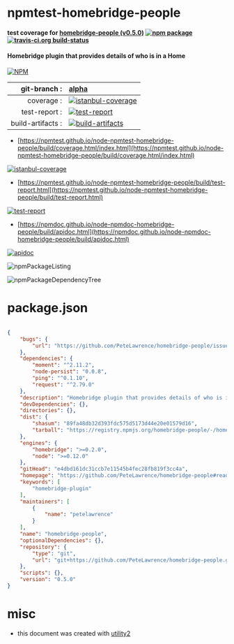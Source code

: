 # npmtest-homebridge-people

#### test coverage for  [homebridge-people (v0.5.0)](https://github.com/PeteLawrence/homebridge-people#readme)  [![npm package](https://img.shields.io/npm/v/npmtest-homebridge-people.svg?style=flat-square)](https://www.npmjs.org/package/npmtest-homebridge-people) [![travis-ci.org build-status](https://api.travis-ci.org/npmtest/node-npmtest-homebridge-people.svg)](https://travis-ci.org/npmtest/node-npmtest-homebridge-people)

#### Homebridge plugin that provides details of who is in a Home

[![NPM](https://nodei.co/npm/homebridge-people.png?downloads=true&downloadRank=true&stars=true)](https://www.npmjs.com/package/homebridge-people)

| git-branch : | [alpha](https://github.com/npmtest/node-npmtest-homebridge-people/tree/alpha)|
|--:|:--|
| coverage : | [![istanbul-coverage](https://npmtest.github.io/node-npmtest-homebridge-people/build/coverage.badge.svg)](https://npmtest.github.io/node-npmtest-homebridge-people/build/coverage.html/index.html)|
| test-report : | [![test-report](https://npmtest.github.io/node-npmtest-homebridge-people/build/test-report.badge.svg)](https://npmtest.github.io/node-npmtest-homebridge-people/build/test-report.html)|
| build-artifacts : | [![build-artifacts](https://npmtest.github.io/node-npmtest-homebridge-people/glyphicons_144_folder_open.png)](https://github.com/npmtest/node-npmtest-homebridge-people/tree/gh-pages/build)|

- [https://npmtest.github.io/node-npmtest-homebridge-people/build/coverage.html/index.html](https://npmtest.github.io/node-npmtest-homebridge-people/build/coverage.html/index.html)

[![istanbul-coverage](https://npmtest.github.io/node-npmtest-homebridge-people/build/screenCapture.buildCi.browser.%252Ftmp%252Fbuild%252Fcoverage.lib.html.png)](https://npmtest.github.io/node-npmtest-homebridge-people/build/coverage.html/index.html)

- [https://npmtest.github.io/node-npmtest-homebridge-people/build/test-report.html](https://npmtest.github.io/node-npmtest-homebridge-people/build/test-report.html)

[![test-report](https://npmtest.github.io/node-npmtest-homebridge-people/build/screenCapture.buildCi.browser.%252Ftmp%252Fbuild%252Ftest-report.html.png)](https://npmtest.github.io/node-npmtest-homebridge-people/build/test-report.html)

- [https://npmdoc.github.io/node-npmdoc-homebridge-people/build/apidoc.html](https://npmdoc.github.io/node-npmdoc-homebridge-people/build/apidoc.html)

[![apidoc](https://npmdoc.github.io/node-npmdoc-homebridge-people/build/screenCapture.buildCi.browser.%252Ftmp%252Fbuild%252Fapidoc.html.png)](https://npmdoc.github.io/node-npmdoc-homebridge-people/build/apidoc.html)

![npmPackageListing](https://npmtest.github.io/node-npmtest-homebridge-people/build/screenCapture.npmPackageListing.svg)

![npmPackageDependencyTree](https://npmtest.github.io/node-npmtest-homebridge-people/build/screenCapture.npmPackageDependencyTree.svg)



# package.json

```json

{
    "bugs": {
        "url": "https://github.com/PeteLawrence/homebridge-people/issues"
    },
    "dependencies": {
        "moment": "^2.11.2",
        "node-persist": "0.0.8",
        "ping": "^0.1.10",
        "request": "^2.79.0"
    },
    "description": "Homebridge plugin that provides details of who is in a Home",
    "devDependencies": {},
    "directories": {},
    "dist": {
        "shasum": "89fa48db32d393fdc575d5173d44e20e01579d16",
        "tarball": "https://registry.npmjs.org/homebridge-people/-/homebridge-people-0.5.0.tgz"
    },
    "engines": {
        "homebridge": ">=0.2.0",
        "node": ">=0.12.0"
    },
    "gitHead": "e4dbd161dc31ccb7e11545b4fec28fb819f3cc4a",
    "homepage": "https://github.com/PeteLawrence/homebridge-people#readme",
    "keywords": [
        "homebridge-plugin"
    ],
    "maintainers": [
        {
            "name": "petelawrence"
        }
    ],
    "name": "homebridge-people",
    "optionalDependencies": {},
    "repository": {
        "type": "git",
        "url": "git+https://github.com/PeteLawrence/homebridge-people.git"
    },
    "scripts": {},
    "version": "0.5.0"
}
```



# misc
- this document was created with [utility2](https://github.com/kaizhu256/node-utility2)
